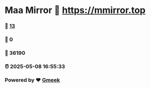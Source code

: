 # Maa Mirror :link: https://mmirror.top 
### :page_facing_up: [13](https://mmirror.top/tag.html) 
### :speech_balloon: 0 
### :hibiscus: 36190 
### :alarm_clock: 2025-05-08 16:55:33 
### Powered by :heart: [Gmeek](https://github.com/Meekdai/Gmeek)
